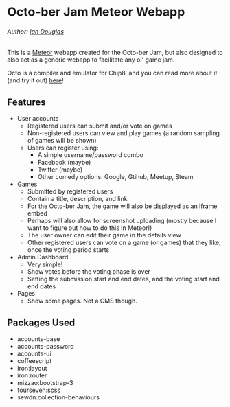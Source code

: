 # Octo-ber Jam Meteor Webapp
###### Author: [Ian Douglas](http://subfacet.com/)

This is a [Meteor](https://www.meteor.com/) webapp created for the Octo-ber Jam, but also designed to also act as a generic webapp to facilitate any ol' game jam.

Octo is a compiler and emulator for Chip8, and you can read more about it (and try it out) [here](https://github.com/JohnEarnest/Octo)!

## Features
* User accounts
	* Registered users can submit and/or vote on games
	* Non-registered users can view and play games (a random sampling of games will be shown)
	* Users can register using:
		* A simple username/password combo
		* Facebook (maybe)
		* Twitter (maybe)
		* Other comedy options: Google, Gtihub, Meetup, Steam
* Games
	* Submitted by registered users
	* Contain a title, description, and link
	* For the Octo-ber Jam, the game will also be displayed as an iframe embed
	* Perhaps will also allow for screenshot uploading (mostly because I want to figure out how to do this in Meteor!)
	* The user owner can edit their game in the details view
	* Other registered users can vote on a game (or games) that they like, once the voting period starts
* Admin Dashboard
	* Very simple!
	* Show votes before the voting phase is over
	* Setting the submission start and end dates, and the voting start and end dates
* Pages
	* Show some pages. Not a CMS though.

## Packages Used
* accounts-base
* accounts-password
* accounts-ui
* coffeescript
* iron:layout
* iron:router
* mizzao:bootstrap-3
* fourseven:scss
* sewdn:collection-behaviours
